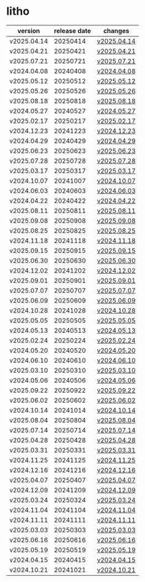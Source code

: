 # litho	


|version|release date|changes|
|---|---|---|
|v2025.04.14|20250414|[v2025.04.14](./v2025.04.14-20250414.md)|
|v2025.04.21|20250421|[v2025.04.21](./v2025.04.21-20250421.md)|
|v2025.07.21|20250721|[v2025.07.21](./v2025.07.21-20250721.md)|
|v2024.04.08|20240408|[v2024.04.08](./v2024.04.08-20240408.md)|
|v2025.05.12|20250512|[v2025.05.12](./v2025.05.12-20250512.md)|
|v2025.05.26|20250526|[v2025.05.26](./v2025.05.26-20250526.md)|
|v2025.08.18|20250818|[v2025.08.18](./v2025.08.18-20250818.md)|
|v2024.05.27|20240527|[v2024.05.27](./v2024.05.27-20240527.md)|
|v2025.02.17|20250217|[v2025.02.17](./v2025.02.17-20250217.md)|
|v2024.12.23|20241223|[v2024.12.23](./v2024.12.23-20241223.md)|
|v2024.04.29|20240429|[v2024.04.29](./v2024.04.29-20240429.md)|
|v2025.06.23|20250623|[v2025.06.23](./v2025.06.23-20250623.md)|
|v2025.07.28|20250728|[v2025.07.28](./v2025.07.28-20250728.md)|
|v2025.03.17|20250317|[v2025.03.17](./v2025.03.17-20250317.md)|
|v2024.10.07|20241007|[v2024.10.07](./v2024.10.07-20241007.md)|
|v2024.06.03|20240603|[v2024.06.03](./v2024.06.03-20240603.md)|
|v2024.04.22|20240422|[v2024.04.22](./v2024.04.22-20240422.md)|
|v2025.08.11|20250811|[v2025.08.11](./v2025.08.11-20250811.md)|
|v2025.09.08|20250908|[v2025.09.08](./v2025.09.08-20250908.md)|
|v2025.08.25|20250825|[v2025.08.25](./v2025.08.25-20250825.md)|
|v2024.11.18|20241118|[v2024.11.18](./v2024.11.18-20241118.md)|
|v2025.09.15|20250915|[v2025.09.15](./v2025.09.15-20250915.md)|
|v2025.06.30|20250630|[v2025.06.30](./v2025.06.30-20250630.md)|
|v2024.12.02|20241202|[v2024.12.02](./v2024.12.02-20241202.md)|
|v2025.09.01|20250901|[v2025.09.01](./v2025.09.01-20250901.md)|
|v2025.07.07|20250707|[v2025.07.07](./v2025.07.07-20250707.md)|
|v2025.06.09|20250609|[v2025.06.09](./v2025.06.09-20250609.md)|
|v2024.10.28|20241028|[v2024.10.28](./v2024.10.28-20241028.md)|
|v2025.05.05|20250505|[v2025.05.05](./v2025.05.05-20250505.md)|
|v2024.05.13|20240513|[v2024.05.13](./v2024.05.13-20240513.md)|
|v2025.02.24|20250224|[v2025.02.24](./v2025.02.24-20250224.md)|
|v2024.05.20|20240520|[v2024.05.20](./v2024.05.20-20240520.md)|
|v2024.06.10|20240610|[v2024.06.10](./v2024.06.10-20240610.md)|
|v2025.03.10|20250310|[v2025.03.10](./v2025.03.10-20250310.md)|
|v2024.05.06|20240506|[v2024.05.06](./v2024.05.06-20240506.md)|
|v2025.09.22|20250922|[v2025.09.22](./v2025.09.22-20250922.md)|
|v2025.06.02|20250602|[v2025.06.02](./v2025.06.02-20250602.md)|
|v2024.10.14|20241014|[v2024.10.14](./v2024.10.14-20241014.md)|
|v2025.08.04|20250804|[v2025.08.04](./v2025.08.04-20250804.md)|
|v2025.07.14|20250714|[v2025.07.14](./v2025.07.14-20250714.md)|
|v2025.04.28|20250428|[v2025.04.28](./v2025.04.28-20250428.md)|
|v2025.03.31|20250331|[v2025.03.31](./v2025.03.31-20250331.md)|
|v2024.11.25|20241125|[v2024.11.25](./v2024.11.25-20241125.md)|
|v2024.12.16|20241216|[v2024.12.16](./v2024.12.16-20241216.md)|
|v2025.04.07|20250407|[v2025.04.07](./v2025.04.07-20250407.md)|
|v2024.12.09|20241209|[v2024.12.09](./v2024.12.09-20241209.md)|
|v2025.03.24|20250324|[v2025.03.24](./v2025.03.24-20250324.md)|
|v2024.11.04|20241104|[v2024.11.04](./v2024.11.04-20241104.md)|
|v2024.11.11|20241111|[v2024.11.11](./v2024.11.11-20241111.md)|
|v2025.03.03|20250303|[v2025.03.03](./v2025.03.03-20250303.md)|
|v2025.06.16|20250616|[v2025.06.16](./v2025.06.16-20250616.md)|
|v2025.05.19|20250519|[v2025.05.19](./v2025.05.19-20250519.md)|
|v2024.04.15|20240415|[v2024.04.15](./v2024.04.15-20240415.md)|
|v2024.10.21|20241021|[v2024.10.21](./v2024.10.21-20241021.md)|

